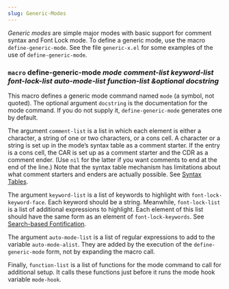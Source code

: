 ```yaml
---
slug: Generic-Modes
---
```


*Generic modes* are simple major modes with basic support for comment syntax and Font Lock mode. To define a generic mode, use the macro `define-generic-mode`. See the file `generic-x.el` for some examples of the use of `define-generic-mode`.

### <span className="tag macro">`macro`</span> **define-generic-mode** *mode comment-list keyword-list font-lock-list auto-mode-list function-list \&optional docstring*

This macro defines a generic mode command named `mode` (a symbol, not quoted). The optional argument `docstring` is the documentation for the mode command. If you do not supply it, `define-generic-mode` generates one by default.

The argument `comment-list` is a list in which each element is either a character, a string of one or two characters, or a cons cell. A character or a string is set up in the mode’s syntax table as a comment starter. If the entry is a cons cell, the CAR is set up as a comment starter and the CDR as a comment ender. (Use `nil` for the latter if you want comments to end at the end of the line.) Note that the syntax table mechanism has limitations about what comment starters and enders are actually possible. See [Syntax Tables](/docs/elisp/Syntax-Tables).

The argument `keyword-list` is a list of keywords to highlight with `font-lock-keyword-face`. Each keyword should be a string. Meanwhile, `font-lock-list` is a list of additional expressions to highlight. Each element of this list should have the same form as an element of `font-lock-keywords`. See [Search-based Fontification](/docs/elisp/Search_002dbased-Fontification).

The argument `auto-mode-list` is a list of regular expressions to add to the variable `auto-mode-alist`. They are added by the execution of the `define-generic-mode` form, not by expanding the macro call.

Finally, `function-list` is a list of functions for the mode command to call for additional setup. It calls these functions just before it runs the mode hook variable `mode-hook`.
